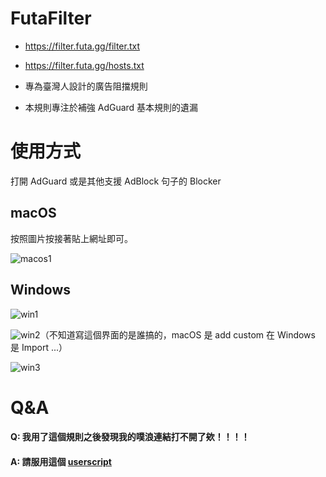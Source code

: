 # FutaFilter

- <https://filter.futa.gg/filter.txt>
- <https://filter.futa.gg/hosts.txt>

- 專為臺灣人設計的廣告阻擋規則
- 本規則專注於補強 AdGuard 基本規則的遺漏

# 使用方式

打開 AdGuard 或是其他支援 AdBlock 句子的 Blocker

## macOS

按照圖片按接著貼上網址即可。

![macos1](https://p176.p0.n0.cdn.getcloudapp.com/items/X6uznlqD/Xnip2020-03-22_15-23-22.jpg)



## Windows 

![win1](https://p176.p0.n0.cdn.getcloudapp.com/items/kpuYRn1n/Image%202020-03-22%20at%203.38.12%20PM.png)

![win2](https://p176.p0.n0.cdn.getcloudapp.com/items/6quBwY9O/Image%202020-03-22%20at%203.42.01%20PM.png)（不知道寫這個界面的是誰搞的，macOS 是 add custom 在 Windows 是 Import ...）

![win3](https://p176.p0.n0.cdn.getcloudapp.com/items/z8uXdrpk/Image%202020-03-22%20at%203.45.12%20PM.png)

# Q&A

#### 	Q: 我用了這個規則之後發現我的噗浪連結打不開了欸！！！！

#### 	A: 請服用這個 [userscript](https://greasyfork.org/en/scripts/40884-plurk-no-redirector)

